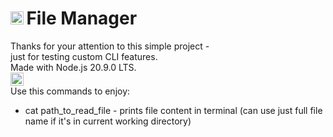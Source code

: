 <!-- # node.js-file-manager -->
# <img src="https://upload.wikimedia.org/wikipedia/commons/thumb/d/d9/Node.js_logo.svg/1920px-Node.js_logo.svg.png" alt="Node.js" height="21"/>&#8239;File Manager
Thanks for your attention to this simple project -  
just for testing custom CLI features.  
Made with Node.js 20.9.0 LTS.  
<img src="https://rolling-scopes-school.github.io/front42-JSFE2021Q1/presentation/z/front42.jpg" alt="logo" height="21"/>  
Use this commands to enjoy:
- cat path_to_read_file - prints file content in terminal (can use just full file name if it's in current working directory)